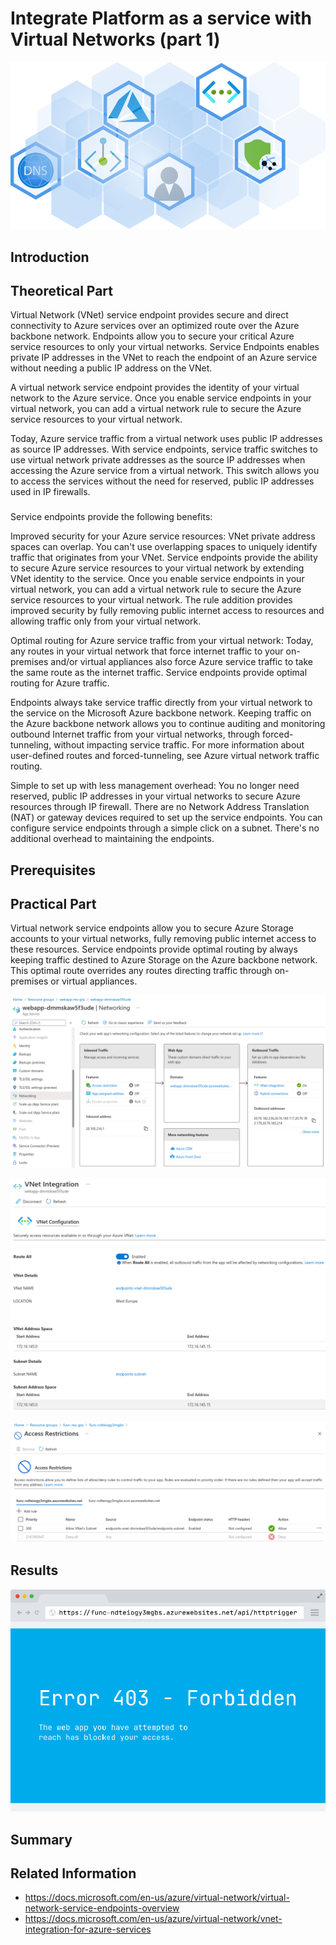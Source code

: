 # Integrate Platform as a service with Virtual Networks (part 1)

![](/images/network/paas_vnet_logo.png)


## Introduction


## Theoretical Part
Virtual Network (VNet) service endpoint provides secure and direct connectivity to Azure services over an optimized route over the Azure backbone network. Endpoints allow you to secure your critical Azure service resources to only your virtual networks. Service Endpoints enables private IP addresses in the VNet to reach the endpoint of an Azure service without needing a public IP address on the VNet.

A virtual network service endpoint provides the identity of your virtual network to the Azure service. Once you enable service endpoints in your virtual network, you can add a virtual network rule to secure the Azure service resources to your virtual network.

Today, Azure service traffic from a virtual network uses public IP addresses as source IP addresses. With service endpoints, service traffic switches to use virtual network private addresses as the source IP addresses when accessing the Azure service from a virtual network. This switch allows you to access the services without the need for reserved, public IP addresses used in IP firewalls.

### 
Service endpoints provide the following benefits:

Improved security for your Azure service resources: VNet private address spaces can overlap. You can't use overlapping spaces to uniquely identify traffic that originates from your VNet. Service endpoints provide the ability to secure Azure service resources to your virtual network by extending VNet identity to the service. Once you enable service endpoints in your virtual network, you can add a virtual network rule to secure the Azure service resources to your virtual network. The rule addition provides improved security by fully removing public internet access to resources and allowing traffic only from your virtual network.

Optimal routing for Azure service traffic from your virtual network: Today, any routes in your virtual network that force internet traffic to your on-premises and/or virtual appliances also force Azure service traffic to take the same route as the internet traffic. Service endpoints provide optimal routing for Azure traffic.

Endpoints always take service traffic directly from your virtual network to the service on the Microsoft Azure backbone network. Keeping traffic on the Azure backbone network allows you to continue auditing and monitoring outbound Internet traffic from your virtual networks, through forced-tunneling, without impacting service traffic. For more information about user-defined routes and forced-tunneling, see Azure virtual network traffic routing.

Simple to set up with less management overhead: You no longer need reserved, public IP addresses in your virtual networks to secure Azure resources through IP firewall. There are no Network Address Translation (NAT) or gateway devices required to set up the service endpoints. You can configure service endpoints through a simple click on a subnet. There's no additional overhead to maintaining the endpoints.


## Prerequisites
## Practical Part

Virtual network service endpoints allow you to secure Azure Storage accounts to your virtual networks, fully removing public internet access to these resources. Service endpoints provide optimal routing by always keeping traffic destined to Azure Storage on the Azure backbone network. This optimal route overrides any routes directing traffic through on-premises or virtual appliances.

![](/images/network/web_app_vnet_integration_00.png)

![](/images/network/web_app_vnet_integration_01.png)

![](/images/network/func_access_restriction.png)


## Results


![](/images/network/web_deny_msg_example.png)


## Summary
## Related Information

* https://docs.microsoft.com/en-us/azure/virtual-network/virtual-network-service-endpoints-overview
* https://docs.microsoft.com/en-us/azure/virtual-network/vnet-integration-for-azure-services
